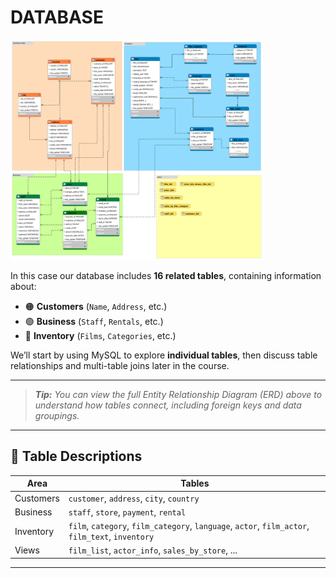 # DATABASE

<img src="MavenMoviesERD.png" alt="Database ER Diagram" width="80%" />

In this case our database includes **16 related tables**, containing information about:

- 🟠 **Customers** (`Name`, `Address`, etc.)
- 🟢 **Business** (`Staff`, `Rentals`, etc.)
- 🔵 **Inventory** (`Films`, `Categories`, etc.)

We’ll start by using MySQL to explore **individual tables**, then discuss table relationships and multi-table joins later in the course.

---

> _**Tip:** You can view the full Entity Relationship Diagram (ERD) above to understand how tables connect, including foreign keys and data groupings._

---


## 📝 Table Descriptions

| Area        | Tables                                                     |
|-------------|------------------------------------------------------------|
| Customers   | `customer`, `address`, `city`, `country`                   |
| Business    | `staff`, `store`, `payment`, `rental`                      |
| Inventory   | `film`, `category`, `film_category`, `language`, `actor`, `film_actor`, `film_text`, `inventory` |
| Views       | `film_list`, `actor_info`, `sales_by_store`, ...           |

---
